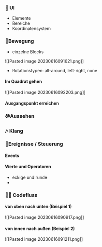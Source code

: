 

### 💾 UI
- Elemente
- Bereiche
- Koordinatensystem

### 🐎Bewegung

- einzelne Blocks

![[Pasted image 20230616091621.png]]
- Rotationstypen: all-around, left-right, none

#### Im Quadrat gehen
![[Pasted image 20230616092203.png]]


#### Ausgangspunkt erreichen

### 🪅Aussehen

### 🎶 Klang


### 🧮Ereignisse / Steuerung 

#### Events
#### Werte und Operatoren
- eckige und runde
- 
### 🧑‍💻 Codefluss

#### von oben nach unten (Beispiel 1)

![[Pasted image 20230616090917.png]]

#### von innen nach außen (Beispiel 2)
![[Pasted image 20230616091211.png]]





